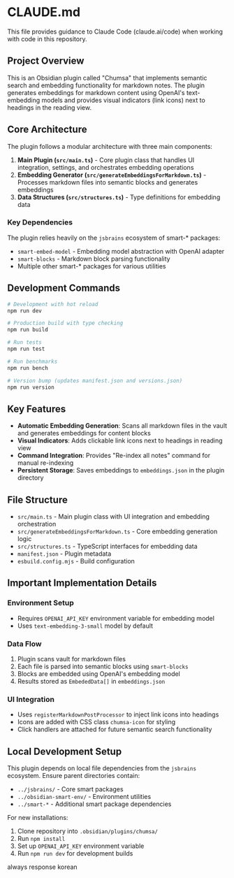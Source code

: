 # CLAUDE.md

This file provides guidance to Claude Code (claude.ai/code) when working with code in this repository.

## Project Overview

This is an Obsidian plugin called "Chumsa" that implements semantic search and embedding functionality for markdown notes. The plugin generates embeddings for markdown content using OpenAI's text-embedding models and provides visual indicators (link icons) next to headings in the reading view.

## Core Architecture

The plugin follows a modular architecture with three main components:

1. **Main Plugin (`src/main.ts`)** - Core plugin class that handles UI integration, settings, and orchestrates embedding operations
2. **Embedding Generator (`src/generateEmbeddingsForMarkdown.ts`)** - Processes markdown files into semantic blocks and generates embeddings
3. **Data Structures (`src/structures.ts`)** - Type definitions for embedding data

### Key Dependencies

The plugin relies heavily on the `jsbrains` ecosystem of smart-* packages:
- `smart-embed-model` - Embedding model abstraction with OpenAI adapter
- `smart-blocks` - Markdown block parsing functionality
- Multiple other smart-* packages for various utilities

## Development Commands

```bash
# Development with hot reload
npm run dev

# Production build with type checking
npm run build

# Run tests
npm run test

# Run benchmarks  
npm run bench

# Version bump (updates manifest.json and versions.json)
npm run version
```

## Key Features

- **Automatic Embedding Generation**: Scans all markdown files in the vault and generates embeddings for content blocks
- **Visual Indicators**: Adds clickable link icons next to headings in reading view
- **Command Integration**: Provides "Re-index all notes" command for manual re-indexing
- **Persistent Storage**: Saves embeddings to `embeddings.json` in the plugin directory

## File Structure

- `src/main.ts` - Main plugin class with UI integration and embedding orchestration
- `src/generateEmbeddingsForMarkdown.ts` - Core embedding generation logic
- `src/structures.ts` - TypeScript interfaces for embedding data
- `manifest.json` - Plugin metadata
- `esbuild.config.mjs` - Build configuration

## Important Implementation Details

### Environment Setup
- Requires `OPENAI_API_KEY` environment variable for embedding model
- Uses `text-embedding-3-small` model by default

### Data Flow
1. Plugin scans vault for markdown files
2. Each file is parsed into semantic blocks using `smart-blocks`
3. Blocks are embedded using OpenAI's embedding model
4. Results stored as `EmbededData[]` in `embeddings.json`

### UI Integration
- Uses `registerMarkdownPostProcessor` to inject link icons into headings
- Icons are added with CSS class `chumsa-icon` for styling
- Click handlers are attached for future semantic search functionality

## Local Development Setup

This plugin depends on local file dependencies from the `jsbrains` ecosystem. Ensure parent directories contain:
- `../jsbrains/` - Core smart packages
- `../obsidian-smart-env/` - Environment utilities  
- `../smart-*` - Additional smart package dependencies

For new installations:
1. Clone repository into `.obsidian/plugins/chumsa/`
2. Run `npm install`
3. Set up `OPENAI_API_KEY` environment variable
4. Run `npm run dev` for development builds

always response korean
